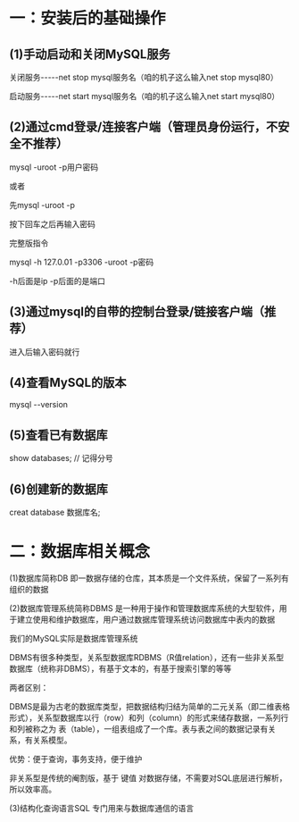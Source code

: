 # 一：安装后的基础操作

## (1)手动启动和关闭MySQL服务

关闭服务-----net stop mysql服务名（咱的机子这么输入net stop mysql80）  

启动服务-----net start mysql服务名（咱的机子这么输入net start mysql80） 

## (2)通过cmd登录/连接客户端（管理员身份运行，不安全不推荐）

mysql -uroot -p用户密码

或者

先mysql -uroot -p

按下回车之后再输入密码

完整版指令

mysql  -h 127.0.01  -p3306 -uroot -p密码

-h后面是ip   -p后面的是端口

## (3)通过mysql的自带的控制台登录/链接客户端（推荐）

进入后输入密码就行

## (4)查看MySQL的版本

mysql --version

## (5)查看已有数据库

show databases;   // 记得分号

## (6)创建新的数据库

creat database 数据库名;

# 二：数据库相关概念

(1)数据库简称DB  即一数据存储的仓库，其本质是一个文件系统，保留了一系列有组织的数据

(2)数据库管理系统简称DBMS  是一种用于操作和管理数据库系统的大型软件，用于建立使用和维护数据库，用户通过数据库管理系统访问数据库中表内的数据

我们的MySQL实际是数据库管理系统

DBMS有很多种类型，关系型数据库RDBMS（R值relation），还有一些非关系型数据库（统称非DBMS），有基于文本的，有基于搜索引擎的等等

两者区别：

DBMS是最为古老的数据库类型，把数据结构归结为简单的二元关系（即二维表格形式），关系型数据库以行（row）和列（column）的形式来储存数据，一系列行和列被称之为 表（table），一组表组成了一个库。表与表之间的数据记录有关系，有关系模型。

优势：便于查询，事务支持，便于维护

非关系型是传统的阉割版，基于 键值 对数据存储，不需要对SQL底层进行解析，所以效率高。

(3)结构化查询语言SQL  专门用来与数据库通信的语言 